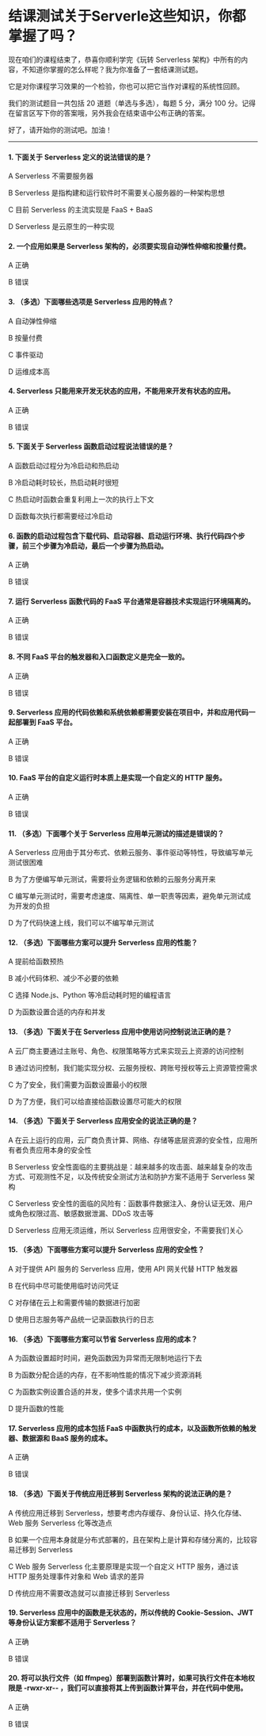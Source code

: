 # 结课测试关于Serverle这些知识，你都掌握了吗？

现在咱们的课程结束了，恭喜你顺利学完《玩转 Serverless 架构》中所有的内容，不知道你掌握的怎么样呢？我为你准备了一套结课测试题。

它是对你课程学习效果的一个检验，你也可以把它当作对课程的系统性回顾。

我们的测试题目一共包括 20 道题（单选与多选），每题 5 分，满分 100 分。记得在留言区写下你的答案哦，另外我会在结束语中公布正确的答案。

好了，请开始你的测试吧。加油！

*** ** * ** ***

#### 1. 下面关于 Serverless 定义的说法错误的是？

A Serverless 不需要服务器

B Serverless 是指构建和运行软件时不需要关心服务器的一种架构思想

C 目前 Serverless 的主流实现是 FaaS + BaaS

D Serverless 是云原生的一种实现

#### 2. 一个应用如果是 Serverless 架构的，必须要实现自动弹性伸缩和按量付费。

A 正确

B 错误

#### 3. （多选）下面哪些选项是 Serverless 应用的特点？

A 自动弹性伸缩

B 按量付费

C 事件驱动

D 运维成本高

#### 4. Serverless 只能用来开发无状态的应用，不能用来开发有状态的应用。

A 正确

B 错误

#### 5. 下面关于 Serverless 函数启动过程说法错误的是？

A 函数启动过程分为冷启动和热启动

B 冷启动耗时较长，热启动耗时很短

C 热启动时函数会重复利用上一次的执行上下文

D 函数每次执行都需要经过冷启动

#### 6. 函数的启动过程包含下载代码、启动容器、启动运行环境、执行代码四个步骤，前三个步骤为冷启动，最后一个步骤为热启动。

A 正确

B 错误

#### 7. 运行 Serverless 函数代码的 FaaS 平台通常是容器技术实现运行环境隔离的。

A 正确

B 错误

#### 8. 不同 FaaS 平台的触发器和入口函数定义是完全一致的。

A 正确

B 错误

#### 9. Serverless 应用的代码依赖和系统依赖都需要安装在项目中，并和应用代码一起部署到 FaaS 平台。

A 正确

B 错误

#### 10. FaaS 平台的自定义运行时本质上是实现一个自定义的 HTTP 服务。

A 正确

B 错误

#### 11. （多选）下面哪个关于 Serverless 应用单元测试的描述是错误的？

A Serverless 应用由于其分布式、依赖云服务、事件驱动等特性，导致编写单元测试很困难

B 为了方便编写单元测试，需要将业务逻辑和依赖的云服务分离开来

C 编写单元测试时，需要考虑速度、隔离性、单一职责等因素，避免单元测试成为开发的负担

D 为了代码快速上线，我们可以不编写单元测试

#### 12. （多选）下面哪些方案可以提升 Serverless 应用的性能？

A 提前给函数预热

B 减小代码体积、减少不必要的依赖

C 选择 Node.js、Python 等冷启动耗时短的编程语言

D 为函数设置合适的内存和并发

#### 13. （多选）下面关于在 Serverless 应用中使用访问控制说法正确的是？

A 云厂商主要通过主账号、角色、权限策略等方式来实现云上资源的访问控制

B 通过访问控制，我们能实现分权、云服务授权、跨账号授权等云上资源管控需求

C 为了安全，我们需要为函数设置最小的权限

D 为了方便，我们可以给直接给函数设置尽可能大的权限

#### 14. （多选）下面关于 Serverless 应用安全的说法正确的是？

A 在云上运行的应用，云厂商负责计算、网络、存储等底层资源的安全性，应用所有者负责应用本身的安全性

B Serverless 安全性面临的主要挑战是：越来越多的攻击面、越来越复杂的攻击方式、可观测性不足，以及传统安全测试方法和防护方案不适用于 Serverless 架构

C Serverless 安全性的面临的风险有：函数事件数据注入、身份认证无效、用户或角色权限过高、敏感数据泄漏、DDoS 攻击等

D Serverless 应用无须运维，所以 Serverless 应用很安全，不需要我们关心

#### 15. （多选）下面哪些方案可以提升 Serverless 应用的安全性？

A 对于提供 API 服务的 Serverless 应用，使用 API 网关代替 HTTP 触发器

B 在代码中尽可能使用临时访问凭证

C 对存储在云上和需要传输的数据进行加密

D 使用日志服务等产品统一记录函数执行的日志

#### 16. （多选）下面哪些方案可以节省 Serverless 应用的成本？

A 为函数设置超时时间，避免函数因为异常而无限制地运行下去

B 为函数分配合适的内存，在不影响性能的情况下减少资源消耗

C 为函数实例设置合适的并发，使多个请求共用一个实例

D 提升函数的性能

#### 17. Serverless 应用的成本包括 FaaS 中函数执行的成本，以及函数所依赖的触发器、数据源和 BaaS 服务的成本。

A 正确

B 错误

#### 18. （多选）下面关于传统应用迁移到 Serverless 架构的说法正确的是？

A 传统应用迁移到 Serverless，想要考虑内存缓存、身份认证、持久化存储、Web 服务 Serverless 化等改造点

B 如果一个应用本身就是分布式部署的，且在架构上是计算和存储分离的，比较容易迁移到 Serverless

C Web 服务 Serverless 化主要原理是实现一个自定义 HTTP 服务，通过该 HTTP 服务处理事件对象和 Web 请求的差异

D 传统应用不需要改造就可以直接迁移到 Serverless

#### 19. Serverless 应用中的函数是无状态的，所以传统的 Cookie-Session、JWT 等身份认证方案都不适用于 Serverless？

A 正确

B 错误

#### 20. 将可以执行文件（如 ffmpeg）部署到函数计算时，如果可执行文件在本地权限是 -rwxr-xr-- ，我们可以直接将其上传到函数计算平台，并在代码中使用。

A 正确

B 错误

